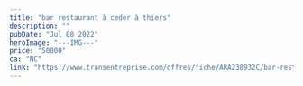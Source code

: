 ```yaml
---
title: "bar restaurant à ceder à thiers"
description: ""
pubDate: "Jul 08 2022"
heroImage: "---IMG---"
price: "50000"
ca: "NC"
link: "https://www.transentreprise.com/offres/fiche/ARA238932C/bar-restaurant-a-ceder-a-thiers/auvergne-rhone-alpes"
---
```

